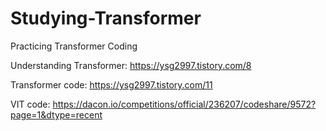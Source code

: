 # Studying-Transformer
Practicing Transformer Coding

Understanding Transformer: https://ysg2997.tistory.com/8

Transformer code: https://ysg2997.tistory.com/11

VIT code: https://dacon.io/competitions/official/236207/codeshare/9572?page=1&dtype=recent
